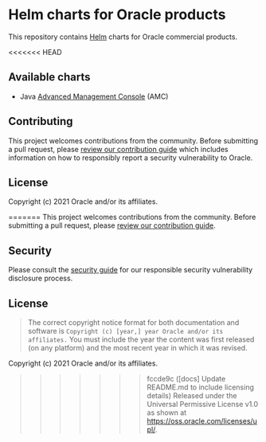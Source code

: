 # Helm charts for Oracle products

This repository contains [Helm](https://helm.sh) charts for Oracle commercial
products.

<<<<<<< HEAD
## Available charts

* Java [Advanced Management Console](./java-amc) (AMC)

## Contributing

This project welcomes contributions from the community. Before submitting a pull
request, please [review our contribution guide](./CONTRIBUTING.md) which includes
information on how to responsibly report a security vulnerability to Oracle.

## License

Copyright (c) 2021 Oracle and/or its affiliates.

=======
This project welcomes contributions from the community. Before submitting a pull
request, please [review our contribution guide](./CONTRIBUTING.md).

## Security

Please consult the [security guide](./SECURITY.md) for our responsible security
vulnerability disclosure process.

## License

> The correct copyright notice format for both documentation and software
  is `Copyright (c) [year,] year Oracle and/or its affiliates.`
  You must include the year the content was first released (on any platform) and
  the most recent year in which it was revised.

Copyright (c) 2021 Oracle and/or its affiliates.

>>>>>>> fccde9c ([docs] Update README.md to include licensing details)
Released under the Universal Permissive License v1.0 as shown at
<https://oss.oracle.com/licenses/upl/>.
